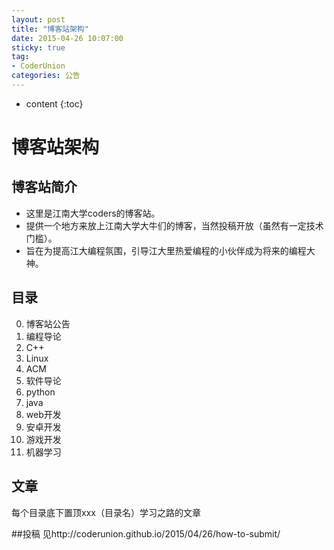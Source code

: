 ```yaml
---
layout: post
title: "博客站架构"
date: 2015-04-26 10:07:00
sticky: true
tag: 
- CoderUnion
categories: 公告
---
```


* content
{:toc}

# 博客站架构

## 博客站简介
- 这里是江南大学coders的博客站。
- 提供一个地方来放上江南大学大牛们的博客，当然投稿开放（虽然有一定技术门槛）。
- 旨在为提高江大编程氛围，引导江大里热爱编程的小伙伴成为将来的编程大神。


## 目录

0. 博客站公告
1. 编程导论
2. C++
3. Linux
4. ACM
5. 软件导论
6. python
7. java
8. web开发
9. 安卓开发
10. 游戏开发
11. 机器学习 

## 文章
每个目录底下置顶xxx（目录名）学习之路的文章


##投稿
见http://coderunion.github.io/2015/04/26/how-to-submit/
